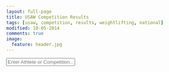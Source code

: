 ```yaml
---
layout: full-page
title: USAW Competition Results
tags: [usaw, competition, results, weightlifting, national]
modified: 10-05-2014
comments: true
image:
  feature: header.jpg
---
```


<html>
  <form name="searchField" onsubmit="return dbquery();">
	<input type="text" name="searchField" id="searchField" placeholder="Enter Athlete or Competition..." onKeyUp="dbquery();">
  </form>
  <br />
  <div id="status"></div>
  <br />
  <div id="tableHere"></div>
  <br />
</html>

<script>

var httpObject = null;
var getBaseUrl = 'http://callahan.nerdster.org:8080/usaw/';

// Get the HTTP Object.
function getHTTPObject(){
	if (window.XMLHttpRequest){
		//Make sure the object is currently null.
	    return new XMLHttpRequest();
	}
	else if (window.ActiveXObject) {
		return new ActiveXObject("Microsoft.XMLHTTP");
	}
	else {
	    alert("Your browser does not support AJAX.");
	    return null;
	}
}

// Reset the page's text to an overview message.'
function resetText(){
    document.getElementById('status').innerHTML = "";
    document.getElementById('tableHere').innerHTML =
        '<h3>What\'s this?</h3>' +
        '<p>Search above to look through a relatively complete database of US national events ' +
        'since the beginning of time (or at least since the modern weight classes were in effect) ' +
        'If you have a fix or addition to the results, <a href="mailto:steve.a.jarvis@gmail.com">email me</a> ' +
        'or file an issue on <a href="https://github.com/stevejarvis/usa-weightlifting-results">Github</a>.' +
        '<br><br>\'*\' denotes record attempt, \'x\' denotes missed attempt.' +
        '<br><br>Last updated <time datetime="{{ page.modified | date: "%Y-%m-%d" }}">{{ page.modified | date: "%B %d, %Y" }}</time>.' +
        '<br><br>Huge thanks to <a href="http://www.lifttilyadie.com/w8lift.htm">OWOW and Butch Curry</a> ' +
        'for organizing most of the results.</p>';
}

// Make the results table in the table div. If we have a faster typist than
// internet, it's possible the response will get back late, when the field
// has been deleted. If that's the case, still want to reset text, not display
// results.
function setTable(){
    if( document.getElementById('searchField').value != "") {
	    if(httpObject.readyState == 4){
            document.getElementById('tableHere').innerHTML = httpObject.responseText +
                '<br>\'*\' denotes record attempt<br>\'x\' denotes missed attempt';
		    httpObject = null;
        }
    }
    else {
        resetText();
    }
}

// Show what the heck we're doing. Set status field text. Holds both "searching"
// text and list of options.
function setOptions(){
    if( document.getElementById('searchField').value != "") {
	    if(httpObject.readyState == 4){
            document.getElementById('status').innerHTML = httpObject.responseText;
        }
    }
    else {
        resetText();
    }
}

// Query based on the search box.
function dbquery(){
	// Clear the comps and table when they start typing. Say we're lookin..
    if( document.getElementById('searchField').value != "") {
	    document.getElementById('status').innerHTML = "Searching...";
	    httpObject = getHTTPObject();
        if (httpObject != null) {
    	    httpObject.open("GET",
                            getBaseUrl.concat("query.php/?key="+document.getElementById('searchField').value),
                            true);
		    httpObject.send(null);
            httpObject.onreadystatechange = setOptions;
        }
    }
    else {
        resetText();
    }

	return false;
}

// Request the table from the search box
function getTableFromSearch(comp, year, div){
    if( document.getElementById('searchField').value != "") {
	    document.getElementById('tableHere').innerHTML = "Loading Table...";
	    httpObject = getHTTPObject();
	    if (httpObject != null) {
	        httpObject.open("GET",
                            getBaseUrl.concat("maketable.php/?comp="+comp+"&year="+year),
                            true);
	        httpObject.send(null);
	        httpObject.onreadystatechange = setTable;
            document.getElementById('tableHere').scrollIntoView(true);
	    }
    }
    else {
        resetText();
    }

    return false;
}

// Start with set text
window.onload = function() {
    resetText();
};

</script>
